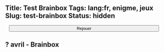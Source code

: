 Title: Test Brainbox
Tags: lang:fr, enigme, jeux
Slug: test-brainbox
Status: hidden
---

<link rel="stylesheet" type="text/css" href="images/enigmes/enigmes-en-confinement.css">

<button onclick="clearCookie()" style="display: block; margin: 0 auto; width: 30rem;">Rejouer</button>

## ? avril - Brainbox

<div id="challenge-2020-test4" class="brainbox" data-img="images/enigmes/brainbox-04.jpg"
     data-q1="UXVlbGxlIGVzdCBsYSBjYXBpdGFsZSBkZSBDaHlwcmUgPw==" data-a1="Tmljb3NpZQ=="
     data-q2="UXVlbCBlc3QgbGUgbm9tIGRlIGwnaW5zdHJ1bWVudCA/" data-a2="VW4gbHV0aA=="
     data-q3="UXVlbCBlc3QgbGUgbm9tIGRlIGxhIGTpZXNzZSA/" data-a3="QXBocm9kaXRl"></div>


<script src="https://www.gstatic.com/firebasejs/7.12.0/firebase-app.js"></script>
<script src="https://www.gstatic.com/firebasejs/7.12.0/firebase-firestore.js"></script>
<script src="https://unpkg.com/imagesloaded@4/imagesloaded.pkgd.min.js"></script>
<script src="images/enigmes/enigmes-en-confinement.js"></script>
<script>
function clearCookie() {
  document.cookie = 'enigmesEnConfinement={\"challengesPlayed\": []}';
  document.location.reload();
}
</script>